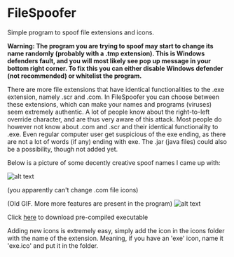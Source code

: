# FileSpoofer

Simple program to spoof file extensions and icons.

**Warning: The program you are trying to spoof may start to change its name randomly (probably with a .tmp extension). This is Windows defenders fault, and you will most likely see pop up message in your bottom right corner. To fix this you can either disable Windows defender (not recommended) or whitelist the program.**

There are more file extensions that have identical functionalities to the .exe extension, namely .scr and .com. In FileSpoofer you can choose between these extensions, which can make your names and programs (viruses) seem extremely authentic. A lot of people know about the right-to-left override character, and are thus very aware of this attack. Most people do however not know about .com and .scr and their identical functionality to .exe. Even regular computer user get suspicious of the exe ending, as there are not a lot of words (if any) ending with exe. The .jar (java files) could also be a possibility, though not added yet.

Below is a picture of some decently creative spoof names I came up with:

![alt text](https://raw.githubusercontent.com/henriksb/ExtensionSpoofer/master/Spoof.png)

(you apparently can't change .com file icons)

(Old GIF. More more features are present in the program)
![alt text](https://raw.githubusercontent.com/henriksb/ExtensionSpoofer/master/UsageGIF.gif)

Click [here](https://github.com/henriksb/ExtensionSpoofer/releases/download/1/FileSpoofer.exe) to download pre-compiled executable

Adding new icons is extremely easy, simply add the icon in the icons folder with the name of the extension. Meaning, if you have an 'exe' icon, name it 'exe.ico' and put it in the folder.

